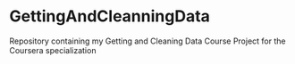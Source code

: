 # GettingAndCleanningData
Repository containing my Getting and Cleaning Data Course Project for the Coursera specialization
